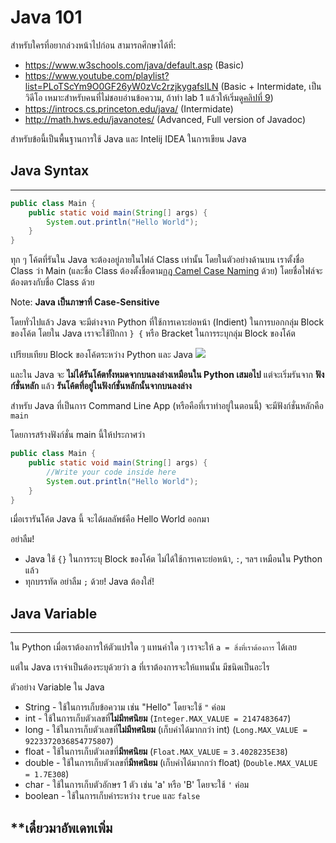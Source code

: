 # Java 101

สำหรับใครที่อยากล่วงหน้าไปก่อน สามารถศึกษาได้ที่:
* https://www.w3schools.com/java/default.asp (Basic)
* https://www.youtube.com/playlist?list=PLoTScYm9O0GF26yW0zVc2rzjkygafsILN (Basic + Intermidate, เป็นวิดีโอ เหมาะสำหรับคนที่ไม่ชอบอ่านข้อความ, ถ้าทำ lab 1 แล้วให้เริ่มดู[คลิปที่ 9](https://www.youtube.com/watch?v=h3t2Gs_TvN4&list=PLoTScYm9O0GF26yW0zVc2rzjkygafsILN&index=9))
* https://introcs.cs.princeton.edu/java/ (Intermidate)
* http://math.hws.edu/javanotes/ (Advanced, Full version of Javadoc)

สำหรับข้อนี้เป็นพื้นฐานการใช้ Java และ Intelij IDEA ในการเขียน Java

## Java Syntax
---
```java
public class Main {
    public static void main(String[] args) {
        System.out.println("Hello World");
    }
}
```
ทุก ๆ โค้ตที่รันใน Java จะต้องอยู่ภายในไฟล์ Class เท่านั้น โดยในตัวอย่างด้านบน เราตั้งชื่อ Class ว่า Main (และชื่อ Class ต้องตั้งชื่อตาม[กฎ Camel Case Naming](https://www.geeksforgeeks.org/java-naming-conventions/) ด้วย) โดยชื่อไฟล์จะต้องตรงกับชื่อ Class ด้วย

Note: **Java เป็นภาษาที่ Case-Sensitive**



โดยทั่วไปแล้ว Java จะมีต่างจาก Python ที่ใช้การเคาะย่อหน้า (Indient) ในการบอกกลุ่ม Block ของโค้ต โดยใน Java เราจะใช้ปีกกา `} {` หรือ Bracket ในการระบุกลุ่ม Block ของโค้ต

เปรียบเทียบ Block ของโค้ตระหว่าง Python และ Java
![](https://pondhub.ga/img/2021/01/05/Untitled_8.png)



และใน Java จะ **ไม่ได้รันโค้ตทั้งหมดจากบนลงล่างเหมือนใน Python เสมอไป** แต่จะเริ่มรันจาก **ฟังก์ชั่นหลัก** แล้ว **รันโค้ตที่อยู่ในฟังก์ชั่นหลักนั้นจากบนลงล่าง**

สำหรับ Java ที่เป็นการ Command Line App (หรือคือที่เราทำอยู่ในตอนนี้) จะมีฟังก์ชั่นหลักคือ `main`

โดยการสร้างฟังก์ชั่น main นี้ให้ประกาศว่า

```java
public class Main {
    public static void main(String[] args) {
        //Write your code inside here
        System.out.println("Hello World");
    }
}
```
เมื่อเรารันโค้ต Java นี้ จะได้ผลลัพธ์คือ Hello World ออกมา


อย่าลืม!
- Java ใช้ `{}` ในการระบุ Block ของโค้ต ไม่ได้ใช้การเคาะย่อหน้า, `:`, ฯลฯ เหมือนใน Python แล้ว
- ทุกบรรทัด อย่าลืม `;` ด้วย! Java ต้องใส่!



## **Java Variable**
---
ใน Python เมื่อเราต้องการให้ตัวแปรใด ๆ แทนค่าใด ๆ เราจะให้ `a = สิ่งที่เราต้องการ` ได้เลย

แต่ใน Java เราจำเป็นต้องระบุด้วยว่า a ที่เราต้องการจะให้แทนนั้น มีชนิดเป็นอะไร

ตัวอย่าง Variable ใน Java
* String - ใช้ในการเก็บข้อความ เช่น "Hello" โดยจะใช้ `"` ค่อม
* int - ใช้ในการเก็บตัวเลขที่**ไม่มีทศนิยม** (`Integer.MAX_VALUE = 2147483647`)
* long - ใช้ในการเก็บตัวเลขที่**ไม่มีทศนิยม** (เก็บค่าได้มากกว่า int) (`Long.MAX_VALUE = 9223372036854775807`)
* float - ใช้ในการเก็บตัวเลขที่**มีทศนิยม** (`Float.MAX_VALUE` = `3.4028235E38`)
* double - ใช้ในการเก็บตัวเลขที่**มีทศนิยม** (เก็บค่าได้มากกว่า float) (`Double.MAX_VALUE = 1.7E308`)
* char - ใช้ในการเก็บตัวอักษร 1 ตัว เช่น 'a' หรือ 'B' โดยจะใช้ `'` ค่อม
* boolean - ใช้ในการเก็บค่าระหว่าง `true` และ `false`




## **เดี๋ยวมาอัพเดทเพิ่ม